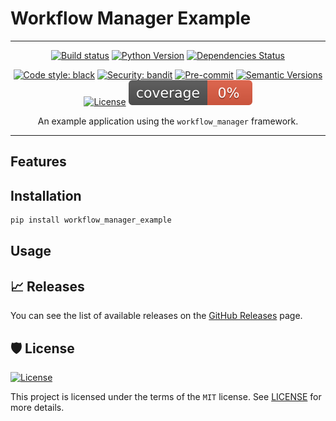 # Workflow Manager Example

---

<div align="center">

[![Build status](https://github.com/martokk/workflow_manager_example/workflows/build/badge.svg?branch=master&event=push)](https://github.com/martokk/workflow_manager_example/actions?query=workflow%3Abuild)
[![Python Version](https://img.shields.io/pypi/pyversions/workflow_manager_example.svg)](https://pypi.org/project/workflow_manager_example/)
[![Dependencies Status](https://img.shields.io/badge/dependencies-up%20to%20date-brightgreen.svg)](https://github.com/martokk/workflow_manager_example/pulls?utf8=%E2%9C%93&q=is%3Apr%20author%3Aapp%2Fdependabot)

[![Code style: black](https://img.shields.io/badge/code%20style-black-000000.svg)](https://github.com/psf/black)
[![Security: bandit](https://img.shields.io/badge/security-bandit-green.svg)](https://github.com/PyCQA/bandit)
[![Pre-commit](https://img.shields.io/badge/pre--commit-enabled-brightgreen?logo=pre-commit&logoColor=white)](https://github.com/martokk/workflow_manager_example/blob/master/.pre-commit-config.yaml)
[![Semantic Versions](https://img.shields.io/badge/%20%20%F0%9F%93%A6%F0%9F%9A%80-semantic--versions-e10079.svg)](https://github.com/martokk/workflow_manager_example/releases)
[![License](https://img.shields.io/github/license/martokk/workflow_manager_example)](https://github.com/martokk/workflow_manager_example/blob/master/LICENSE)
![Coverage Report](assets/images/coverage.svg)

An example application using the `workflow_manager` framework. 

</div>

---

## Features

## Installation

```bash
pip install workflow_manager_example
```



## Usage

## 📈 Releases

You can see the list of available releases on the [GitHub Releases](https://github.com/martokk/workflow_manager_example/releases) page.

## 🛡 License

[![License](https://img.shields.io/github/license/martokk/workflow_manager_example)](https://github.com/martokk/workflow_manager_example/blob/master/LICENSE)

This project is licensed under the terms of the `MIT` license. See [LICENSE](https://github.com/martokk/workflow_manager_example/blob/master/LICENSE) for more details.
